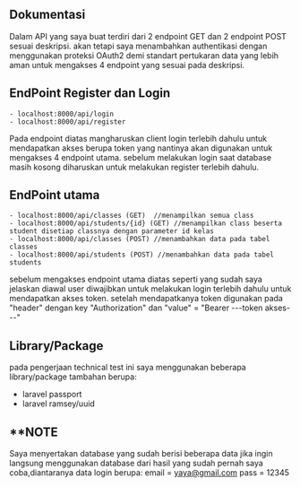 
## Dokumentasi

Dalam API yang saya buat terdiri dari 2 endpoint GET dan 2 endpoint POST sesuai deskripsi. akan tetapi saya menambahkan authentikasi dengan menggunakan proteksi OAuth2 demi standart pertukaran data yang lebih aman untuk mengakses 4 endpoint yang sesuai pada deskripsi.

## EndPoint Register dan Login
    
    - localhost:8000/api/login
    - localhost:8000/api/register
    
Pada endpoint diatas mangharuskan client login terlebih dahulu untuk mendapatkan akses berupa token yang nantinya akan digunakan untuk mengakses 4 endpoint utama. sebelum melakukan login saat database masih kosong diharuskan untuk melakukan register terlebih dahulu.

## EndPoint utama

    - localhost:8000/api/classes (GET)  //menampilkan semua class
    - localhost:8000/api/students/{id} (GET) //menampilkan class beserta student disetiap classnya dengan parameter id kelas
    - localhost:8000/api/classes (POST) //menambahkan data pada tabel classes
    - localhost:8000/api/students (POST) //menambahkan data pada tabel students

sebelum mengakses endpoint utama diatas seperti yang sudah saya jelaskan diawal user diwajibkan untuk melakukan login terlebih dahulu untuk mendapatkan akses token. setelah mendapatkanya token digunakan pada "header" dengan key "Authorization" dan "value" = 
"Bearer ---token akses---"

## Library/Package
pada pengerjaan technical test ini saya menggunakan beberapa library/package tambahan berupa:
- laravel passport
- laravel ramsey/uuid

## **NOTE
Saya menyertakan database yang sudah berisi beberapa data jika ingin langsung menggunakan database dari hasil yang sudah pernah saya coba,diantaranya data login berupa:
email = yaya@gmail.com
pass  = 12345  
